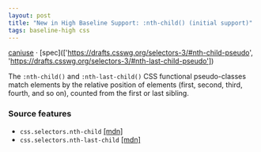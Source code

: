 ```yaml
---
layout: post
title: "New in High Baseline Support: :nth-child() (initial support)"
tags: baseline-high css
---
```


[caniuse](https://caniuse.com/?search=nth-child) · [spec](['https://drafts.csswg.org/selectors-3/#nth-child-pseudo', 'https://drafts.csswg.org/selectors-3/#nth-last-child-pseudo'])

The `:nth-child()` and `:nth-last-child()` CSS functional pseudo-classes match elements by the relative position of elements (first, second, third, fourth, and so on), counted from the first or last sibling.

### Source features

- ``css.selectors.nth-child`` [[mdn]](https://developer.mozilla.org/en-US/search?q=css.selectors.nth-child)
- ``css.selectors.nth-last-child`` [[mdn]](https://developer.mozilla.org/en-US/search?q=css.selectors.nth-last-child)
